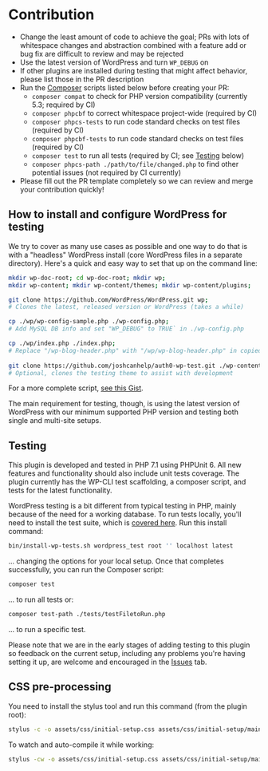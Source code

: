# Contribution

* Change the least amount of code to achieve the goal; PRs with lots of whitespace changes and abstraction combined with a feature add or bug fix are difficult to review and may be rejected
* Use the latest version of WordPress and turn `WP_DEBUG` on
* If other plugins are installed during testing that might affect behavior, please list those in the PR description
* Run the [Composer](https://getcomposer.org/doc/00-intro.md#installation-linux-unix-osx) scripts listed below before creating your PR:
	* `composer compat` to check for PHP version compatibility (currently 5.3; required by CI)
	* `composer phpcbf` to correct whitespace project-wide (required by CI)
	* `composer phpcs-tests` to run code standard checks on test files (required by CI)
 	* `composer phpcbf-tests` to run code standard checks on test files (required by CI)
	* `composer test` to run all tests (required by CI; see [Testing](#testing) below)
	* `composer phpcs-path ./path/to/file/changed.php` to find other potential issues (not required by CI currently)
* Please fill out the PR template completely so we can review and merge your contribution quickly!

## How to install and configure WordPress for testing

We try to cover as many use cases as possible and one way to do that is with a "headless" WordPress install (core WordPress files in a separate directory). Here's a quick and easy way to set that up on the command line:

```bash
mkdir wp-doc-root; cd wp-doc-root; mkdir wp;
mkdir wp-content; mkdir wp-content/themes; mkdir wp-content/plugins;

git clone https://github.com/WordPress/WordPress.git wp;
# Clones the latest, released version or WordPress (takes a while)

cp ./wp/wp-config-sample.php ./wp-config.php;
# Add MySQL DB info and set "WP_DEBUG" to TRUE` in ./wp-config.php

cp ./wp/index.php ./index.php; 
# Replace "/wp-blog-header.php" with "/wp/wp-blog-header.php" in copied ./index.php
 
git clone https://github.com/joshcanhelp/auth0-wp-test.git ./wp-content/themes/auth0-wp-test
# Optional, clones the testing theme to assist with development
```

For a more complete script, [see this Gist](https://gist.github.com/joshcanhelp/50f66002643ece68f01bf5f94e1abe56).

The main requirement for testing, though, is using the latest version of WordPress with our minimum supported PHP version and testing both single and multi-site setups. 

## Testing

This plugin is developed and tested in PHP 7.1 using PHPUnit 6. All new features and functionality should also include unit tests coverage. The plugin currently has the WP-CLI test scaffolding, a composer script, and tests for the latest functionality.  

WordPress testing is a bit different from typical testing in PHP, mainly because of the need for a working database. To run tests locally, you'll need to install the test suite, which is [covered here](https://make.wordpress.org/cli/handbook/plugin-unit-tests/#running-tests-locally). Run this install command:

```bash
bin/install-wp-tests.sh wordpress_test root '' localhost latest
```

... changing the options for your local setup. Once that completes successfully, you can run the Composer script:

```bash
composer test
```

... to run all tests or:

```bash
composer test-path ./tests/testFiletoRun.php
```

... to run a specific test. 

Please note that we are in the early stages of adding testing to this plugin so feedback on the current setup, including any problems you're having setting it up, are welcome and encouraged in the [Issues](https://github.com/auth0/wp-auth0/issues) tab. 

## CSS pre-processing

You need to install the stylus tool and run this command (from the plugin root):

```bash
stylus -c -o assets/css/initial-setup.css assets/css/initial-setup/main.styl
```

To watch and auto-compile it while working:

```bash
stylus -cw -o assets/css/initial-setup.css assets/css/initial-setup/main.styl
```
